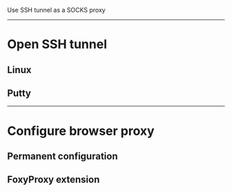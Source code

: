 Use SSH tunnel as a SOCKS proxy
_______________________________

# Open SSH tunnel

## Linux

## Putty

-------------------------------------

# Configure browser proxy

## Permanent configuration

## FoxyProxy extension
